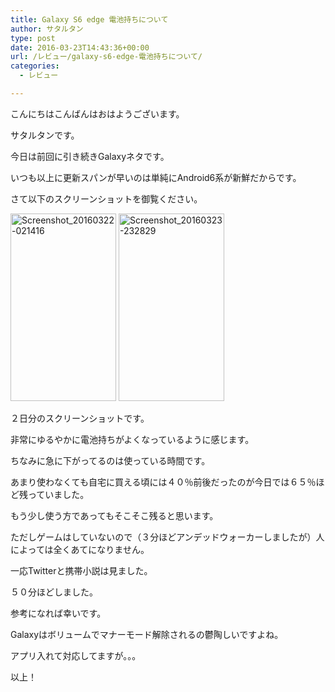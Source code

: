 ```yaml
---
title: Galaxy S6 edge 電池持ちについて
author: サタルタン
type: post
date: 2016-03-23T14:43:36+00:00
url: /レビュー/galaxy-s6-edge-電池持ちについて/
categories:
  - レビュー

---
```

こんにちはこんばんはおはようございます。

サタルタンです。

今日は前回に引き続きGalaxyネタです。

いつも以上に更新スパンが早いのは単純にAndroid6系が新鮮だからです。

<!--more-->

さて以下のスクリーンショットを御覧ください。

<a href="https://i2.wp.com/satarutann.com/wp-content/uploads/2016/03/Screenshot_20160322-021416.png?ssl=1" rel="attachment wp-att-133"><img class="alignnone size-medium wp-image-133" src="https://i2.wp.com/satarutann.com/wp-content/uploads/2016/03/Screenshot_20160322-021416-169x300.png?resize=169%2C300&#038;ssl=1" alt="Screenshot_20160322-021416" width="169" height="300" srcset="https://i2.wp.com/satarutann.com/wp-content/uploads/2016/03/Screenshot_20160322-021416.png?resize=169%2C300&ssl=1 169w, https://i2.wp.com/satarutann.com/wp-content/uploads/2016/03/Screenshot_20160322-021416.png?resize=768%2C1365&ssl=1 768w, https://i2.wp.com/satarutann.com/wp-content/uploads/2016/03/Screenshot_20160322-021416.png?resize=576%2C1024&ssl=1 576w, https://i2.wp.com/satarutann.com/wp-content/uploads/2016/03/Screenshot_20160322-021416.png?w=1440&ssl=1 1440w, https://i2.wp.com/satarutann.com/wp-content/uploads/2016/03/Screenshot_20160322-021416.png?w=1320 1320w" sizes="(max-width: 169px) 100vw, 169px" data-recalc-dims="1" /></a> <a href="https://i2.wp.com/satarutann.com/wp-content/uploads/2016/03/Screenshot_20160323-232829.png?ssl=1" rel="attachment wp-att-134"><img class="alignnone size-medium wp-image-134" src="https://i2.wp.com/satarutann.com/wp-content/uploads/2016/03/Screenshot_20160323-232829-169x300.png?resize=169%2C300&#038;ssl=1" alt="Screenshot_20160323-232829" width="169" height="300" srcset="https://i2.wp.com/satarutann.com/wp-content/uploads/2016/03/Screenshot_20160323-232829.png?resize=169%2C300&ssl=1 169w, https://i2.wp.com/satarutann.com/wp-content/uploads/2016/03/Screenshot_20160323-232829.png?resize=768%2C1365&ssl=1 768w, https://i2.wp.com/satarutann.com/wp-content/uploads/2016/03/Screenshot_20160323-232829.png?resize=576%2C1024&ssl=1 576w, https://i2.wp.com/satarutann.com/wp-content/uploads/2016/03/Screenshot_20160323-232829.png?w=1440&ssl=1 1440w, https://i2.wp.com/satarutann.com/wp-content/uploads/2016/03/Screenshot_20160323-232829.png?w=1320 1320w" sizes="(max-width: 169px) 100vw, 169px" data-recalc-dims="1" /></a>

２日分のスクリーンショットです。

非常にゆるやかに電池持ちがよくなっているように感じます。

ちなみに急に下がってるのは使っている時間です。

あまり使わなくても自宅に買える頃には４０％前後だったのが今日では６５％ほど残っていました。

もう少し使う方であってもそこそこ残ると思います。

ただしゲームはしていないので（３分ほどアンデッドウォーカーしましたが）人によっては全くあてになりません。

一応Twitterと携帯小説は見ました。

５０分ほどしました。

参考になれば幸いです。

Galaxyはボリュームでマナーモード解除されるの鬱陶しいですよね。

アプリ入れて対応してますが。。。

以上！